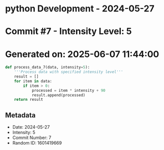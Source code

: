 ﻿# python Development - 2024-05-27
# Commit #7 - Intensity Level: 5
# Generated on: 2025-06-07 11:44:00
```python
def process_data_7(data, intensity=5):
    '''Process data with specified intensity level'''
    result = []
    for item in data:
        if item > 0:
            processed = item * intensity + 90
            result.append(processed)
    return result
```
## Metadata
- Date: 2024-05-27
- Intensity: 5
- Commit Number: 7
- Random ID: 1601419669
